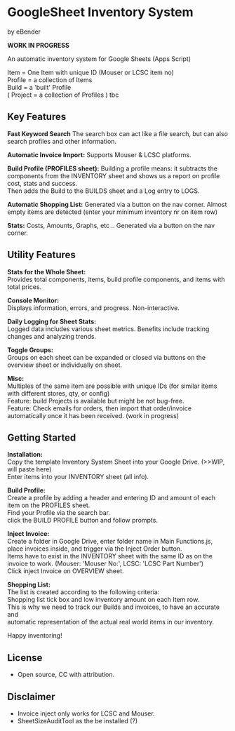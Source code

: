 # GoogleSheet Inventory System
by eBender

**WORK IN PROGRESS**

An automatic inventory system for Google Sheets (Apps Script)  
  

Item = One Item with unique ID (Mouser or LCSC item no)  
Profile = a collection of Items  
Build = a 'built' Profile  
( Project = a collection of Profiles ) tbc  


## Key Features
**Fast Keyword Search**
   The search box can act like a file search, but can also search profiles and other information.  
  
**Automatic Invoice Import:**
   Supports Mouser & LCSC platforms.
  
**Build Profile (PROFILES sheet):**
   Building a profile means: it subtracts the components from the INVENTORY sheet and shows us a report on profile cost, stats and success.  
   Then adds the Build to the BUILDS sheet and a Log entry to LOGS.
  
**Automatic Shopping List:**
   Generated via a button on the nav corner.
   Almost empty items are detected (enter your minimum inventory nr on item row)

**Stats:**
   Costs, Amounts, Graphs, etc .. Generated via a button on the nav corner.  

  
## Utility Features
**Stats for the Whole Sheet:**  
   Provides total components, items, build profile components, and items with total prices.  
  
**Console Monitor:**  
   Displays information, errors, and progress. Non-interactive.
  
**Daily Logging for Sheet Stats:**  
   Logged data includes various sheet metrics. 
   Benefits include tracking changes and analyzing trends.
  
**Toggle Groups:**  
   Groups on each sheet can be expanded or closed via buttons on the overview sheet or individually on sheet.
  
**Misc:**  
   Multiples of the same item are possible with unique IDs (for similar items with different stores, qty, or config)  
   Feature: build Projects is available but might be not bug-free.  
   Feature: Check emails for orders, then import that order/invoice automatically once it has been received. (work in progress)  

  
## Getting Started

**Installation:**  
   Copy the template Inventory System Sheet into your Google Drive. (>>WIP, will paste here)  
   Enter items into your INVENTORY sheet (all info).  

**Build Profile:**  
   Create a profile by adding a header and entering ID and amount of each item on the PROFILES sheet.  
   Find your Profile via the search bar.  
   click the BUILD PROFILE button and follow prompts.  

**Inject Invoice:**  
   Create a folder in Google Drive, enter folder name in Main Functions.js, place invoices inside, and trigger via the Inject Order button.  
   Items have to exist in the INVENTORY sheet with the same ID as on the invoice to work. (Mouser: 'Mouser No:', LCSC: 'LCSC Part Number')  
   Click inject Invoice on OVERVIEW sheet.  

**Shopping List:**  
   The list is created according to the following criteria:  
   Shopping list tick box and low inventory amount on each Item row.  
   This is why we need to track our Builds and invoices, to have an accurate and  
   automatic representation of the actual real world items in our inventory.  

Happy inventoring!  


## License
- Open source, CC with attribution.

## Disclaimer
- Invoice inject only works for LCSC and Mouser.
- SheetSizeAuditTool as the be installed (?)
